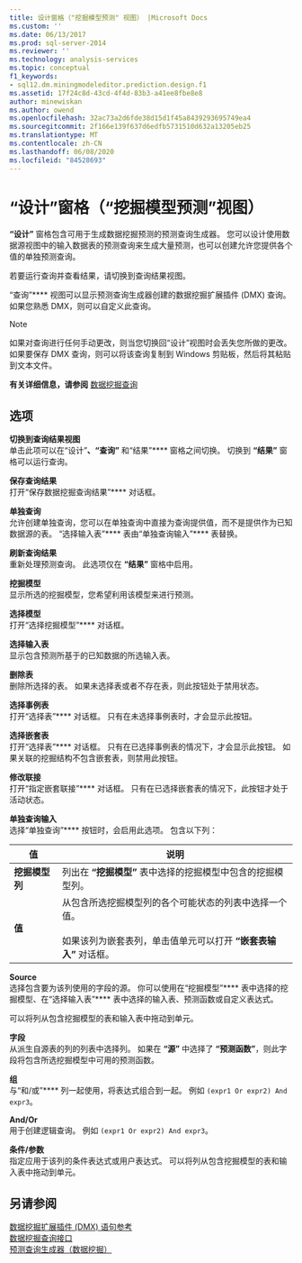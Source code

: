```yaml
---
title: 设计窗格（"挖掘模型预测" 视图） |Microsoft Docs
ms.custom: ''
ms.date: 06/13/2017
ms.prod: sql-server-2014
ms.reviewer: ''
ms.technology: analysis-services
ms.topic: conceptual
f1_keywords:
- sql12.dm.miningmodeleditor.prediction.design.f1
ms.assetid: 17f24c8d-43cd-4f4d-83b3-a41ee8fbe8e8
author: minewiskan
ms.author: owend
ms.openlocfilehash: 32ac73a2d6fde38d15d1f45a8439293695749ea4
ms.sourcegitcommit: 2f166e139f637d6edfb5731510d632a13205eb25
ms.translationtype: MT
ms.contentlocale: zh-CN
ms.lasthandoff: 06/08/2020
ms.locfileid: "84528693"
---
```

# <a name="design-pane-mining-model-prediction-view"></a>“设计”窗格（“挖掘模型预测”视图）
  **“设计”** 窗格包含可用于生成数据挖掘预测的预测查询生成器。 您可以设计使用数据源视图中的输入数据表的预测查询来生成大量预测，也可以创建允许您提供各个值的单独预测查询。  
  
 若要运行查询并查看结果，请切换到查询结果视图。  
  
 “查询”**** 视图可以显示预测查询生成器创建的数据挖掘扩展插件 (DMX) 查询。 如果您熟悉 DMX，则可以自定义此查询。  
  
> [!NOTE]  
>  如果对查询进行任何手动更改，则当您切换回“设计”视图时会丢失您所做的更改。 如果要保存 DMX 查询，则可以将该查询复制到 Windows 剪贴板，然后将其粘贴到文本文件。  
  
 **有关详细信息，请参阅** [数据挖掘查询](data-mining/data-mining-queries.md)  
  
## <a name="options"></a>选项  
 **切换到查询结果视图**  
 单击此项可以在“设计”****、“查询”**** 和“结果”**** 窗格之间切换。 切换到 **“结果”** 窗格可以运行查询。  
  
 **保存查询结果**  
 打开“保存数据挖掘查询结果”**** 对话框。  
  
 **单独查询**  
 允许创建单独查询，您可以在单独查询中直接为查询提供值，而不是提供作为已知数据源的表。 “选择输入表”**** 表由“单独查询输入”**** 表替换。  
  
 **刷新查询结果**  
 重新处理预测查询。 此选项仅在 **“结果”** 窗格中启用。  
  
 **挖掘模型**  
 显示所选的挖掘模型，您希望利用该模型来进行预测。  
  
 **选择模型**  
 打开“选择挖掘模型”**** 对话框。  
  
 **选择输入表**  
 显示包含预测所基于的已知数据的所选输入表。  
  
 **删除表**  
 删除所选择的表。 如果未选择表或者不存在表，则此按钮处于禁用状态。  
  
 **选择事例表**  
 打开“选择表”**** 对话框。 只有在未选择事例表时，才会显示此按钮。  
  
 **选择嵌套表**  
 打开“选择表”**** 对话框。 只有在已选择事例表的情况下，才会显示此按钮。 如果关联的挖掘结构不包含嵌套表，则禁用此按钮。  
  
 **修改联接**  
 打开“指定嵌套联接”**** 对话框。 只有在已选择嵌套表的情况下，此按钮才处于活动状态。  
  
 **单独查询输入**  
 选择“单独查询”**** 按钮时，会启用此选项。 包含以下列：  
  
|值|说明|  
|-----------|-----------------|  
|**挖掘模型列**|列出在 **“挖掘模型”** 表中选择的挖掘模型中包含的挖掘模型列。|  
|**值**|从包含所选挖掘模型列的各个可能状态的列表中选择一个值。<br /><br /> 如果该列为嵌套表列，单击值单元可以打开 **“嵌套表输入”** 对话框。|  
  
 **Source**  
 选择包含要为该列使用的字段的源。 你可以使用在“挖掘模型”**** 表中选择的挖掘模型、在“选择输入表”**** 表中选择的输入表、预测函数或自定义表达式。  
  
 可以将列从包含挖掘模型的表和输入表中拖动到单元。  
  
 **字段**  
 从派生自源表的列的列表中选择列。 如果在 **“源”** 中选择了 **“预测函数”**，则此字段将包含所选挖掘模型中可用的预测函数。  
  
 **组**  
 与“和/或”**** 列一起使用，将表达式组合到一起。 例如 `(expr1 Or expr2) And expr3`。  
  
 **And/Or**  
 用于创建逻辑查询。 例如 `(expr1 Or expr2) And expr3`。  
  
 **条件/参数**  
 指定应用于该列的条件表达式或用户表达式。 可以将列从包含挖掘模型的表和输入表中拖动到单元。  
  
## <a name="see-also"></a>另请参阅  
 [数据挖掘扩展插件 &#40;DMX&#41; 语句参考](/sql/dmx/data-mining-extensions-dmx-statements)   
 [数据挖掘查询接口](data-mining/data-mining-query-tools.md)   
 [预测查询生成器（数据挖掘）](prediction-query-builder-data-mining.md)  
  
  
